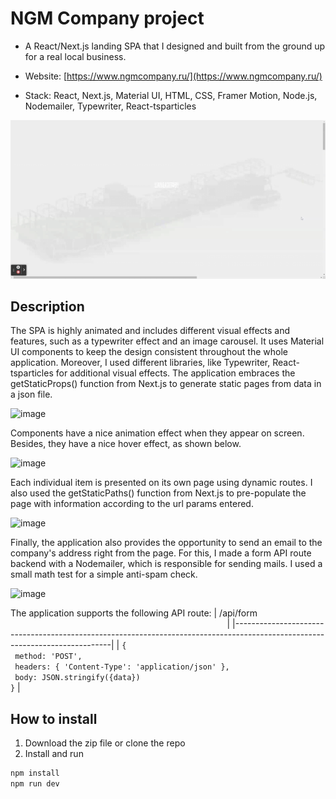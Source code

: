# NGM Company project

* A React/Next.js landing SPA that I designed and built from the ground up for a real local business.

* Website: [https://www.ngmcompany.ru/](https://www.ngmcompany.ru/)
* Stack: React, Next.js, Material UI, HTML, CSS, Framer Motion, Node.js, Nodemailer, Typewriter, React-tsparticles

![image](https://github.com/i-sviridov/i-sviridov/blob/ab9822671649636e326c3bcabe8fb45799ce4bd6/ngmcompany-files/first-load.gif)


## Description


The SPA is highly animated and includes different visual effects and features, such as a typewriter effect and an image carousel. It uses Material UI components to keep the design consistent throughout the whole application. Moreover, I used different libraries, like Typewriter, React-tsparticles for additional visual effects. The application embraces the getStaticProps() function from Next.js to generate static pages from data in a json file.

![image](https://github.com/i-sviridov/i-sviridov/blob/e3f24ad89397c8d05c93b979bb01f8a3ffd331fe/ngmcompany-files/write-carousel.gif)

Components have a nice animation effect when they appear on screen. Besides, they have a nice hover effect, as shown below.

![image](https://github.com/i-sviridov/i-sviridov/blob/e88cdb3d969514bf476428de5134ac3ffc5cdc16/ngmcompany-files/whileinview-hover-effect.gif)

Each individual item is presented on its own page using dynamic routes. I also used the getStaticPaths() function from Next.js to pre-populate the page with information according to the url params entered.

![image](https://github.com/i-sviridov/i-sviridov/blob/99af6ca19391391ecfa74162dcbd2ff6b9123ba8/ngmcompany-files/individual-item.gif)

Finally, the application also provides the opportunity to send an email to the company's address right from the page. For this, I made a form API route backend with a Nodemailer, which is responsible for sending mails. I used a small math test for a simple anti-spam check.

![image](https://github.com/i-sviridov/i-sviridov/blob/99af6ca19391391ecfa74162dcbd2ff6b9123ba8/ngmcompany-files/form-submission.gif)


The application supports the following API route:
| /api/form                                                                                                                   |
|-----------------------------------------------------------------------------------------------------------------------------|
| `{` <br /> ` method: 'POST', `<br />` headers: { 'Content-Type': 'application/json' }, `<br /> ` body: JSON.stringify({data})` <br />`}` |




## How to install

1. Download the zip file or clone the repo
2. Install and run

```sh
npm install
npm run dev
```

